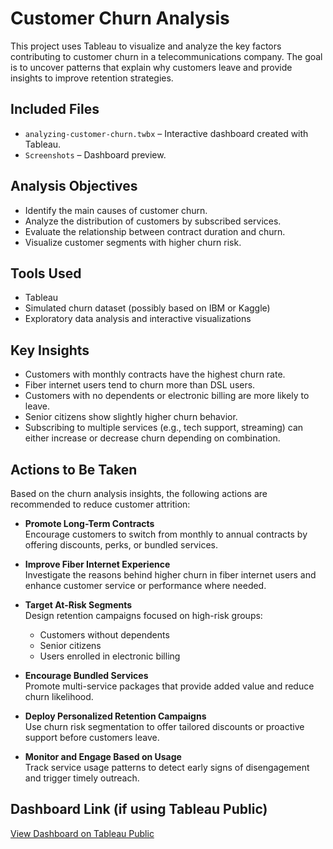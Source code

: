# Customer Churn Analysis

This project uses Tableau to visualize and analyze the key factors contributing to customer churn in a telecommunications company. The goal is to uncover patterns that explain why customers leave and provide insights to improve retention strategies.

## Included Files

- `analyzing-customer-churn.twbx` – Interactive dashboard created with Tableau.
- `Screenshots` – Dashboard preview.

## Analysis Objectives

- Identify the main causes of customer churn.
- Analyze the distribution of customers by subscribed services.
- Evaluate the relationship between contract duration and churn.
- Visualize customer segments with higher churn risk.

## Tools Used

- Tableau
- Simulated churn dataset (possibly based on IBM or Kaggle)
- Exploratory data analysis and interactive visualizations

## Key Insights

- Customers with monthly contracts have the highest churn rate.
- Fiber internet users tend to churn more than DSL users.
- Customers with no dependents or electronic billing are more likely to leave.
- Senior citizens show slightly higher churn behavior.
- Subscribing to multiple services (e.g., tech support, streaming) can either increase or decrease churn depending on combination.

## Actions to Be Taken

Based on the churn analysis insights, the following actions are recommended to reduce customer attrition:

- **Promote Long-Term Contracts**  
  Encourage customers to switch from monthly to annual contracts by offering discounts, perks, or bundled services.

- **Improve Fiber Internet Experience**  
  Investigate the reasons behind higher churn in fiber internet users and enhance customer service or performance where needed.

- **Target At-Risk Segments**  
  Design retention campaigns focused on high-risk groups:
  - Customers without dependents  
  - Senior citizens  
  - Users enrolled in electronic billing

- **Encourage Bundled Services**  
  Promote multi-service packages that provide added value and reduce churn likelihood.

- **Deploy Personalized Retention Campaigns**  
  Use churn risk segmentation to offer tailored discounts or proactive support before customers leave.

- **Monitor and Engage Based on Usage**  
  Track service usage patterns to detect early signs of disengagement and trigger timely outreach.


## Dashboard Link (if using Tableau Public)
[View Dashboard on Tableau Public](https://public.tableau.com/app/profile/luciana5220/viz/analyzing-customer-churn-in-tableau/ChurnAnalysis?publish=yes)
